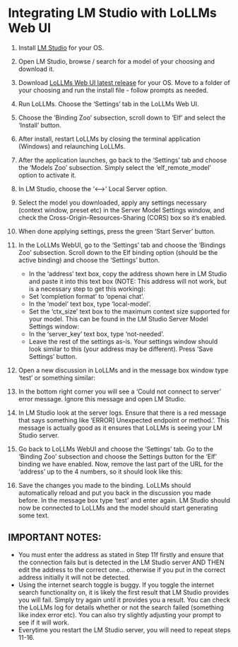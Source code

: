 # Integrating LM Studio with LoLLMs Web UI

1. Install [LM Studio](https://lmstudio.ai/) for your OS.

2. Open LM Studio, browse / search for a model of your choosing and download it. 

3. Download [LoLLMs Web UI latest release](https://github.com/ParisNeo/lollms-webui/releases) for your OS.  Move to a folder of your choosing and run the install file - follow prompts as needed.

4. Run LoLLMs.  Choose the ‘Settings’ tab in the LoLLMs Web UI. 

5. Choose the ‘Binding Zoo’ subsection, scroll down to ‘Elf’ and select the ‘Install’ button. 

6. After install, restart LoLLMs by closing the terminal application (Windows) and relaunching LoLLMs. 

7. After the application launches, go back to the ‘Settings’ tab and choose the ‘Models Zoo’ subsection.  Simply select the ‘elf_remote_model’ option to activate it.  

8. In LM Studio, choose the ‘<-->’ Local Server option. 

9. Select the model you downloaded, apply any settings necessary (context window, preset etc) in the Server Model Settings window, and check the Cross-Origin-Resources-Sharing (CORS) box so it’s enabled.  

10. When done applying settings, press the green ‘Start Server’ button.

11. In the LoLLMs WebUI, go to the ‘Settings’ tab and choose the ‘Bindings Zoo’ subsection.  Scroll down to the Elf binding option (should be the active binding) and choose the ‘Settings’ button.  
    - In the ‘address’ text box, copy the address shown here in LM Studio and paste it into this text box (NOTE: This address will not work, but is a necessary step to get this working):
    - Set ‘completion format’ to ‘openai chat’. 
    - In the ‘model’ text box, type ‘local-model’.  
    - Set the ‘ctx_size’ text box to the maximum context size supported for your model.  This can be found in the LM Studio Server Model Settings window:
    - In the ‘server_key’ text box, type ‘not-needed’.
    - Leave the rest of the settings as-is.  Your settings window should look similar to this (your address may be different). Press ‘Save Settings’ button.

12. Open a new discussion in LoLLMs and in the message box window type ‘test’ or something similar: 

13. In the bottom right corner you will see a ‘Could not connect to server’ error message.  Ignore this message and open LM Studio.  

14. In LM Studio look at the server logs.  Ensure that there is a red message that says something like ‘ERROR] Unexpected endpoint or method.’.  This message is actually good as it ensures that LoLLMs is seeing your LM Studio server.  

15. Go back to LoLLMs WebUI and choose the ‘Settings’ tab.  Go to the ‘Binding Zoo’ subsection and choose the Settings button for the ‘Elf’ binding we have enabled.  Now, remove the last part of the URL for the ‘address’ up to the 4 numbers, so it should look like this:

16. Save the changes you made to the binding.  LoLLMs should automatically reload and put you back in the discussion you made before.  In the message box type ‘test’ and enter again.  LM Studio should now be connected to LoLLMs and the model should start generating some text. 

## IMPORTANT NOTES: 
- You must enter the address as stated in Step 11f firstly and ensure that the connection fails but is detected in the LM Studio server AND THEN edit the address to the correct one… otherwise if you put in the correct address initially it will not be detected. 
- Using the internet search toggle is buggy.  If you toggle the internet search functionality on, it is likely the first result that LM Studio provides you will fail.  Simply try again until it provides you a result.  You can check the LoLLMs log for details whether or not the search failed (something like index error etc).  You can also try slightly adjusting your prompt to see if it will work. 
- Everytime you restart the LM Studio server, you will need to repeat steps 11-16.  





